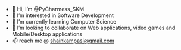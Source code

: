 - 👋 Hi, I’m @PyCharmess_SKM
- 👀 I’m interested in Software Development
- 🌱 I’m currently learning Computer Science
- 💞️ I’m looking to collaborate on Web applications, video games and Mobile/Desktop applications
- 📫 reach me @ shainkampasi@gmail.com

<!---
shecode-hue/shecode-hue is a ✨ special ✨ repository because its `README.md` (this file) appears on your GitHub profile.
You can click the Preview link to take a look at your changes.
--->

